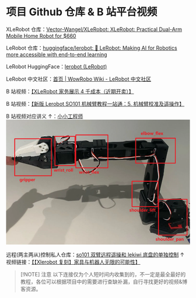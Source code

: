 # 项目 Github 仓库 & B 站平台视频

XLeRobot 仓库：[Vector-Wangel/XLeRobot: XLeRobot: Practical Dual-Arm Mobile Home Robot for $660](https://github.com/Vector-Wangel/XLeRobot/tree/main)

LeRobot 仓库：[huggingface/lerobot: 🤗 LeRobot: Making AI for Robotics more accessible with end-to-end learning](https://github.com/huggingface/lerobot)

LeRobot HuggingFace：[lerobot (LeRobot)](https://huggingface.co/lerobot)

LeRobot 中文社区：[首页 | WowRobo Wiki - LeRobot 中文社区](https://wiki.wowrobo.com/)

B 站视频：[【XLeRobot 家务展示 4 千成本（近期开卖）】](https://www.bilibili.com/video/BV1bbaFzLEga?vd_source=b313f11521a9a14487c38aa4fa1c5066)

B 站视频：[【新版 Lerobot SO101 机械臂教程一站通：5. 机械臂校准及遥操作】](https://www.bilibili.com/video/BV1i2bazGEHo?vd_source=b313f11521a9a14487c38aa4fa1c5066)

B 站视频对应讲义 ↑：[小小工程师](https://wiki.seeedstudio.com/cn/lerobot_so100m_new)
![alt text](../image/机械臂示意图.png)

远程(两主两从)控制私人仓库：[so101 双臂远程遥操和 lekiwi 底盘的单独控制](https://github.com/brucecai-2001/lerobot_piper)
↑ 视频链接：[【【Xlerobot 复刻】家具与机器人无限的可能性】](https://www.bilibili.com/video/BV1ooGWzyE8a/?share_source=copy_web&vd_source=b313f11521a9a14487c38aa4fa1c5066)

> [!NOTE] 注意
> 以下连接仅为个人短时间内收集到的，不一定是最全最好的教程，各位可以根据项目中的需要进行查缺补漏，自行寻找更好的视频&博客资源。

